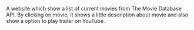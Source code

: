 A website which show a list of current movies from The Movie Database API.
By clicking on movie, it shows a little description about movie and also show a option to play trailer on YouTube.

